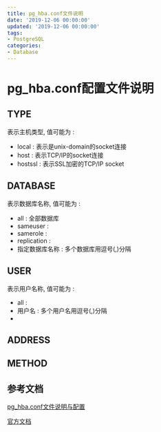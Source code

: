 ```yaml
---
title: pg_hba.conf文件说明
date: '2019-12-06 00:00:00'
updated: '2019-12-06 00:00:00'
tags:
- PostgreSQL
categories:
- Database
---
```


# pg_hba.conf配置文件说明

## TYPE

表示主机类型, 值可能为 :

- local : 表示是unix-domain的socket连接
- host : 表示TCP/IP的socket连接
- hostssl : 表示SSL加密的TCP/IP socket

## DATABASE

表示数据库名称, 值可能为 :

- all : 全部数据库
- sameuser :
- samerole :
- replication :
- 指定数据库名称 : 多个数据库用逗号(,)分隔

## USER

表示用户名称, 值可能为 :

- all :
- 用户名 : 多个用户名用逗号(,)分隔
- 

## ADDRESS

## METHOD

## 参考文档

[pg_hba.conf文件说明与配置](https://blog.csdn.net/hmxz2nn/article/details/83717663)

[官方文档](https://www.postgresql.org/docs/11/auth-pg-hba-conf.html)
